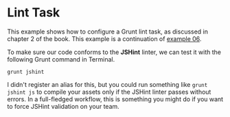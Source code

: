 # Lint Task

This example shows how to configure a Grunt lint task, as discussed in chapter 2 of the book. This example is a continuation of [example 06](https://github.com/bevacqua/buildfirst/ch02/06_clean-task "Clean Task Example").

To make sure our code conforms to the **JSHint** linter, we can test it with the following Grunt command in Terminal.

```shell
grunt jshint
```

I didn't register an alias for this, but you could run something like `grunt jshint js` to compile your assets only if the JSHint linter passes without errors. In a full-fledged workflow, this is something you might do if you want to force JSHint validation on your team.